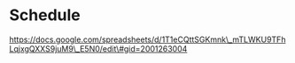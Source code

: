 # Schedule  

https://docs.google.com/spreadsheets/d/1T1eCQttSGKmnk\_mTLWKU9TFhLqjxgQXXS9juM9\_E5N0/edit\#gid=2001263004  



